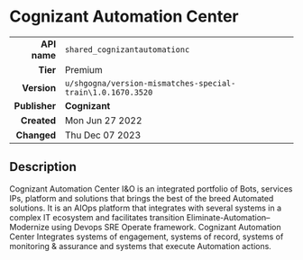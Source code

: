 # Cognizant Automation Center
| | |
|-:|-|
|**API name**|`shared_cognizantautomationc`|
|**Tier**|Premium|
|**Version**|`u/shgogna/version-mismatches-special-train\1.0.1670.3520`|
|**Publisher**|**Cognizant**|
|**Created**|Mon Jun 27 2022|
|**Changed**|Thu Dec 07 2023|

## Description
Cognizant Automation Center I&O is an integrated portfolio of Bots, services IPs, platform and solutions that brings the best of the breed Automated solutions. It is an AIOps platform that integrates with several systems in a complex IT ecosystem and facilitates transition Eliminate-Automation–Modernize using Devops SRE Operate framework. Cognizant Automation Center Integrates systems of engagement, systems of record, systems of monitoring & assurance and systems that execute Automation actions.

